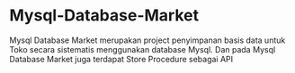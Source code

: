 # Mysql-Database-Market
Mysql Database Market merupakan project penyimpanan basis data untuk Toko secara sistematis menggunakan database Mysql. Dan pada Mysql Database Market juga terdapat Store Procedure sebagai API
